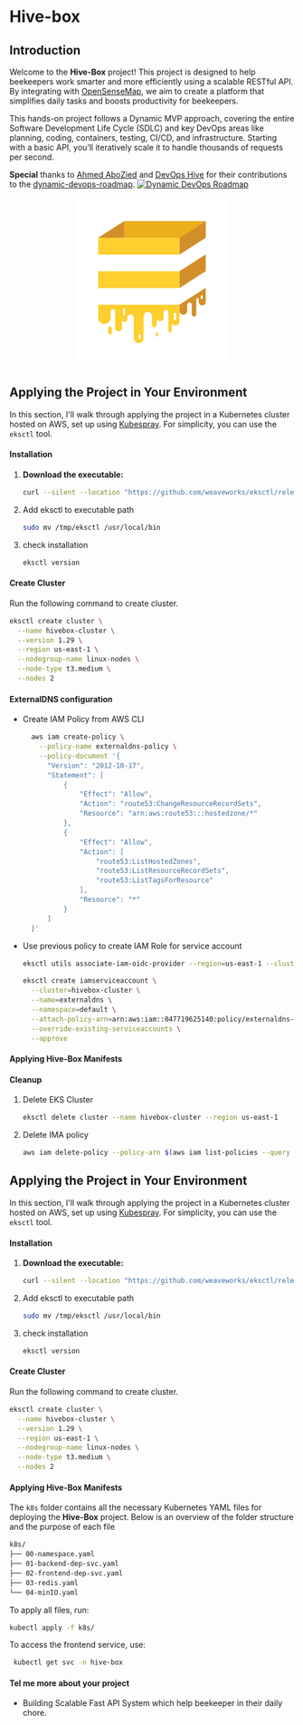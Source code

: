 # Hive-box

## Introduction 

Welcome to the **Hive-Box** project! This project is designed to help beekeepers work smarter and more efficiently using a scalable RESTful API. By integrating with [OpenSenseMap](https://www.opensensemap.org/), we aim to create a platform that simplifies daily tasks and boosts productivity for beekeepers.

This hands-on project follows a Dynamic MVP approach, covering the entire Software Development Life Cycle (SDLC) and key DevOps areas like planning, coding, containers, testing, CI/CD, and infrastructure. Starting with a basic API, you’ll iteratively scale it to handle thousands of requests per second.

**Special** thanks to [Ahmed AboZied](https://www.linkedin.com/in/aabouzaid/) and [DevOps Hive](https://devopshive.net/) for their contributions to the [dynamic-devops-roadmap](https://github.com/DevOpsHiveHQ/dynamic-devops-roadmap/tree/main). [![Dynamic DevOps Roadmap](https://devopshive.net/badges/dynamic-devops-roadmap.svg)](https://github.com/DevOpsHiveHQ/dynamic-devops-roadmap)

<p align="center">
  <img src="./screenshots/hivebox.png" alt="Hive-Box Logo">
</p>


## Applying the Project in Your Environment

In this section, I'll walk through applying the project in a Kubernetes cluster hosted on AWS, set up using [Kubespray](https://github.com/kubernetes-sigs/kubespray). For simplicity, you can use the `eksctl` tool.

#### Installation

1. **Download the executable:**

   ```bash
   curl --silent --location "https://github.com/weaveworks/eksctl/releases/latest/download/eksctl_$(uname -s)_amd64.tar.gz" | tar xz -C /tmp

   ```

2. Add eksctl to executable path 

   ```bash
   sudo mv /tmp/eksctl /usr/local/bin
   ```

3. check installation 

   ```bash 
   eksctl version 
   ```

#### Create Cluster 

Run the following command to create cluster. 

```bash
eksctl create cluster \
  --name hivebox-cluster \
  --version 1.29 \
  --region us-east-1 \
  --nodegroup-name linux-nodes \
  --node-type t3.medium \
  --nodes 2
```

#### ExternalDNS configuration  

- Create IAM Policy from AWS CLI 

  ```bash
  	aws iam create-policy \
  	  --policy-name externaldns-policy \
  	  --policy-document '{
  	    "Version": "2012-10-17",
  	    "Statement": [
  	        {
  	            "Effect": "Allow",
  	            "Action": "route53:ChangeResourceRecordSets",
  	            "Resource": "arn:aws:route53:::hostedzone/*"
  	        },
  	        {
  	            "Effect": "Allow",
  	            "Action": [
  	                "route53:ListHostedZones",
  	                "route53:ListResourceRecordSets",
  	                "route53:ListTagsForResource"
  	            ],
  	            "Resource": "*"
  	        }
  	    ]
  	}'
  ```

- Use previous policy to create IAM Role for service account

  ```bash
  eksctl utils associate-iam-oidc-provider --region=us-east-1 --cluster=hivebox-cluster --approve 
  ```

  ```bash 
  eksctl create iamserviceaccount \
    --cluster=hivebox-cluster \
    --name=externaldns \
    --namespace=default \
    --attach-policy-arn=arn:aws:iam::047719625140:policy/externaldns-policy \
    --override-existing-serviceaccounts \
    --approve
  ```

  

#### Applying Hive-Box Manifests





#### Cleanup 

1. Delete EKS Cluster 

   ```bash 
   eksctl delete cluster --name hivebox-cluster --region us-east-1
   ```

2. Delete IMA policy

   ```bash 
   aws iam delete-policy --policy-arn $(aws iam list-policies --query "Policies[?PolicyName=='externaldns-policy'].Arn" --output text)
   ```






## Applying the Project in Your Environment

In this section, I'll walk through applying the project in a Kubernetes cluster hosted on AWS, set up using [Kubespray](https://github.com/kubernetes-sigs/kubespray). For simplicity, you can use the `eksctl` tool.

#### Installation

1. **Download the executable:**

   ```bash
   curl --silent --location "https://github.com/weaveworks/eksctl/releases/latest/download/eksctl_$(uname -s)_amd64.tar.gz" | tar xz -C /tmp
   ```

2. Add eksctl to executable path 

   ```bash
   sudo mv /tmp/eksctl /usr/local/bin
   ```

3. check installation 

   ```bash 
   eksctl version 
   ```

#### Create Cluster 

Run the following command to create cluster. 

```bash
eksctl create cluster \
  --name hivebox-cluster \
  --version 1.29 \
  --region us-east-1 \
  --nodegroup-name linux-nodes \
  --node-type t3.medium \
  --nodes 2
```

#### Applying Hive-Box Manifests

The `k8s` folder contains all the necessary Kubernetes YAML files for deploying the **Hive-Box** project. Below is an overview of the folder structure and the purpose of each file

```txt
k8s/
├── 00-namespace.yaml         
├── 01-backend-dep-svc.yaml   
├── 02-frontend-dep-svc.yaml  
├── 03-redis.yaml             
└── 04-minIO.yaml            
```

To apply all files, run:

```bash 
kubectl apply -f k8s/ 
```

To access the frontend service, use:

```bash 
 kubectl get svc -n hive-box
```



#### Tel me more about your project 

- Building Scalable Fast API System which help beekeeper in their daily chore. 